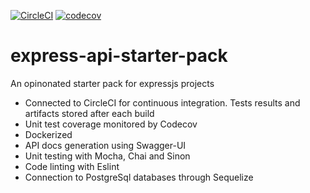 [![CircleCI](https://circleci.com/gh/jeff-li/express-api-starter-pack.svg?style=svg)](https://circleci.com/gh/jeff-li/express-api-starter-pack)
[![codecov](https://codecov.io/gh/jeff-li/express-api-starter-pack/branch/master/graph/badge.svg)](https://codecov.io/gh/jeff-li/express-api-starter-pack)

# express-api-starter-pack
An opinonated starter pack for expressjs projects

- Connected to CircleCI for continuous integration. Tests results and artifacts stored after each build
- Unit test coverage monitored by Codecov
- Dockerized
- API docs generation using Swagger-UI
- Unit testing with Mocha, Chai and Sinon
- Code linting with Eslint
- Connection to PostgreSql databases through Sequelize
